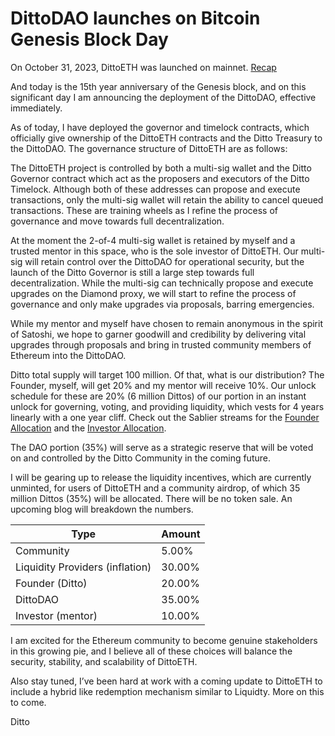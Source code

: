 <script setup>
import Author from './Author.vue'
</script>

# DittoDAO launches on Bitcoin Genesis Block Day

<Author  />

On October 31, 2023, DittoETH was launched on mainnet. [Recap](/blog/bitcoin_day)

And today is the 15th year anniversary of the Genesis block, and on this significant day I am announcing the deployment of the DittoDAO, effective immediately.

As of today, I have deployed the governor and timelock contracts, which officially give ownership of the DittoETH contracts and the Ditto Treasury to the DittoDAO. The governance structure of DittoETH are as follows:

The DittoETH project is controlled by both a multi-sig wallet and the Ditto Governor contract which act as the proposers and executors of the Ditto Timelock. Although both of these addresses can propose and execute transactions, only the multi-sig wallet will retain the ability to cancel queued transactions. These are training wheels as I refine the process of governance and move towards full decentralization. 

At the moment the 2-of-4 multi-sig wallet is retained by myself and a trusted mentor in this space, who is the sole investor of DittoETH. Our multi-sig will retain control over the DittoDAO for operational security, but the launch of the Ditto Governor is still a large step towards full decentralization. While the multi-sig can technically propose and execute upgrades on the Diamond proxy, we will start to refine the process of governance and only make upgrades via proposals, barring emergencies.

While my mentor and myself have chosen to remain anonymous in the spirit of Satoshi, we hope to garner goodwill and credibility by delivering vital upgrades through proposals and bring in trusted community members of Ethereum into the DittoDAO.

Ditto total supply will target 100 million. Of that, what is our distribution? The Founder, myself, will get 20% and my mentor will receive 10%. Our unlock schedule for these are 20% (6 million Dittos) of our portion in an instant unlock for governing, voting, and providing liquidity, which vests for 4 years linearly with a one year cliff. Check out the Sablier streams for the [Founder Allocation](https://app.sablier.com/stream/LD2-1-10/) and the [Investor Allocation](https://app.sablier.com/stream/LD2-1-11/).

The DAO portion (35%) will serve as a strategic reserve that will be voted on and controlled by the Ditto Community in the coming future.

I will be gearing up to release the liquidity incentives, which are currently unminted, for users of DittoETH and a community airdrop, of which 35 million Dittos (35%) will be allocated. There will be no token sale. An upcoming blog will breakdown the numbers.

| Type                            | Amount |
| ------------------------------- | ------ |
| Community                       | 5.00%  |
| Liquidity Providers (inflation) | 30.00% |
| Founder (Ditto)                 | 20.00% |
| DittoDAO                        | 35.00% |
| Investor (mentor)               | 10.00% |

I am excited for the Ethereum community to become genuine stakeholders in this growing pie, and I believe all of these choices will balance the security, stability, and scalability of DittoETH.

Also stay tuned, I’ve been hard at work with a coming update to DittoETH to include a hybrid like redemption mechanism similar to Liquidty. More on this to come.

Ditto